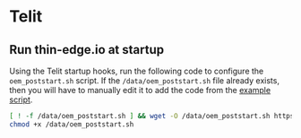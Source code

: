 # Telit

## Run thin-edge.io at startup

Using the Telit startup hooks, run the following code to configure the `oem_poststart.sh` script. If the `/data/oem_poststart.sh` file already exists, then you will have to manually edit it to add the code from the [example script](https://raw.githubusercontent.com/thin-edge/tedge-standalone/main/docs/oem_poststart.sh).

```sh
[ ! -f /data/oem_poststart.sh ] && wget -O /data/oem_poststart.sh https://raw.githubusercontent.com/thin-edge/tedge-standalone/main/docs/oem_poststart.sh
chmod +x /data/oem_poststart.sh
```
